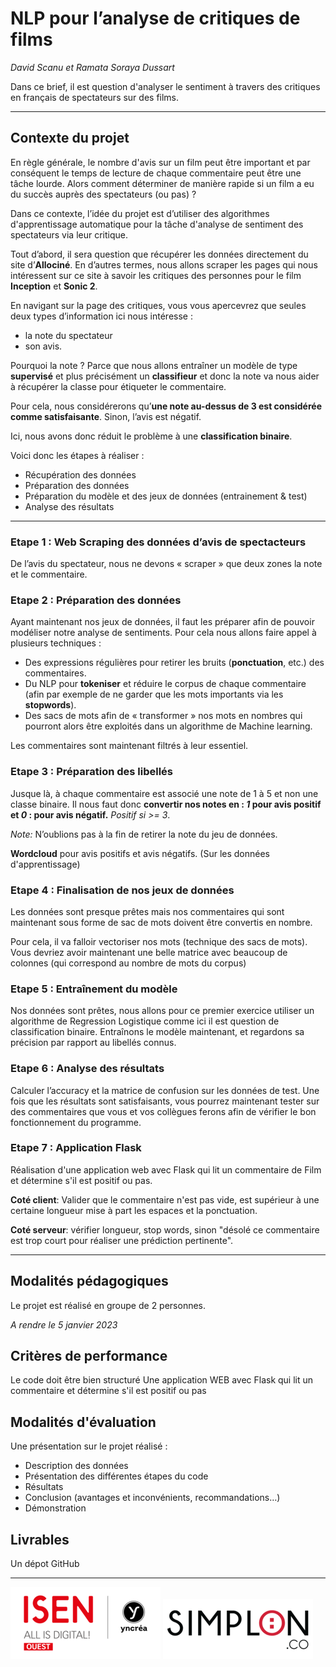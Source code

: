 # NLP pour l’analyse de critiques de films

*David Scanu et Ramata Soraya Dussart*

Dans ce brief, il est question d'analyser le sentiment à travers des critiques en français de spectateurs sur des films.

---

## Contexte du projet

En règle générale, le nombre d'avis sur un film peut être important et par conséquent le temps de lecture de chaque commentaire peut être une tâche lourde. Alors comment déterminer de manière rapide si un film a eu du succès auprès des spectateurs (ou pas) ? 

Dans ce contexte, l’idée du projet est d’utiliser des algorithmes d'apprentissage automatique pour la tâche d'analyse de sentiment des spectateurs via leur critique.

Tout d’abord, il sera question que récupérer les données directement du site d’**Allociné**. En d’autres termes, nous allons scraper les pages qui nous intéressent sur ce site à savoir les critiques des personnes pour le film **Inception** et **Sonic 2**.

En navigant sur la page des critiques, vous vous apercevrez que seules deux types d’information ici nous intéresse :

- la note du spectateur
- son avis.
  
Pourquoi la note ? Parce que nous allons entraîner un modèle de type **supervisé** et plus précisément un **classifieur** et donc la note va nous aider à récupérer la classe pour étiqueter le commentaire.

Pour cela, nous considérerons qu’**une note au-dessus de 3 est considérée comme satisfaisante**. Sinon, l’avis est négatif. 

Ici, nous avons donc réduit le problème à une **classification binaire**.

Voici donc les étapes à réaliser :

- Récupération des données
- Préparation des données
- Préparation du modèle et des jeux de données (entrainement & test)
- Analyse des résultats

---

### Etape 1 : Web Scraping des données d’avis de spectacteurs

De l’avis du spectateur, nous ne devons « scraper » que deux zones la note et le commentaire.

### Etape 2 : Préparation des données

Ayant maintenant nos jeux de données, il faut les préparer afin de pouvoir modéliser notre analyse de sentiments. Pour cela nous allons faire appel à plusieurs techniques :

- Des expressions régulières pour retirer les bruits (**ponctuation**, etc.) des commentaires.
- Du NLP pour **tokeniser** et réduire le corpus de chaque commentaire (afin par exemple de ne garder que les mots importants via les **stopwords**).
- Des sacs de mots afin de « transformer » nos mots en nombres qui pourront alors être exploités dans un algorithme de Machine learning.

Les commentaires sont maintenant filtrés à leur essentiel.

### Etape 3 : Préparation des libellés

Jusque là, à chaque commentaire est associé une note de 1 à 5 et non une classe binaire. Il nous faut donc **convertir nos notes en : *1* pour avis positif et *0* : pour avis négatif.** *Positif si >= 3*. 

*Note:* N’oublions pas à la fin de retirer la note du jeu de données.

**Wordcloud** pour avis positifs et avis négatifs. (Sur les données d'apprentissage)

### Etape 4 : Finalisation de nos jeux de données

Les données sont presque prêtes mais nos commentaires qui sont maintenant sous forme de sac de mots doivent être convertis en nombre.

Pour cela, il va falloir vectoriser nos mots (technique des sacs de mots). Vous devriez avoir maintenant une belle matrice avec beaucoup de colonnes (qui correspond au nombre de mots du corpus)

### Etape 5 : Entraînement du modèle

Nos données sont prêtes, nous allons pour ce premier exercice utiliser un algorithme de Regression Logistique comme ici il est question de classification binaire. Entraînons le modèle maintenant, et regardons sa précision par rapport au libellés connus.

### Etape 6 : Analyse des résultats

Calculer l’accuracy et la matrice de confusion sur les données de test. Une fois que les résultats sont satisfaisants, vous pourrez maintenant tester sur des commentaires que vous et vos collègues ferons afin de vérifier le bon fonctionnement du programme.

### Etape 7 : Application Flask

Réalisation d'une application web avec Flask qui lit un commentaire de Film et détermine s'il est positif ou pas.

**Coté client**: Valider que le commentaire n'est pas vide, est supérieur à une certaine longueur mise à part les espaces et la ponctuation.

**Coté serveur**: vérifier longueur, stop words, sinon "désolé ce commentaire est trop court pour réaliser une prédiction pertinente".

---

## Modalités pédagogiques

Le projet est réalisé en groupe de 2 personnes.

*A rendre le 5 janvier 2023*

## Critères de performance

Le code doit être bien structuré
Une application WEB avec Flask qui lit un commentaire et détermine s'il est positif ou pas

## Modalités d'évaluation

Une présentation sur le projet réalisé :
- Description des données
- Présentation des différentes étapes du code
- Résultats
- Conclusion (avantages et inconvénients, recommandations…)
- Démonstration

## Livrables

Un dépot GitHub

---

<picture>
  <img alt="Logo ISEN" src="./img/logo-isen-small.png">
</picture>

<picture>
  <img alt="Logo SIMPLON" src="./img/logo-simplon-small.png">
</picture>